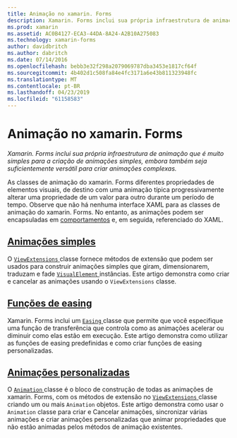 ```yaml
---
title: Animação no xamarin. Forms
description: Xamarin. Forms inclui sua própria infraestrutura de animação que é muito simples para a criação de animações simples, embora também seja suficientemente versátil para criar animações complexas.
ms.prod: xamarin
ms.assetid: AC0B4127-ECA3-44DA-8A24-A2B10A275083
ms.technology: xamarin-forms
author: davidbritch
ms.author: dabritch
ms.date: 07/14/2016
ms.openlocfilehash: bebb3e32f298a2079069787dba3453e1817cf64f
ms.sourcegitcommit: 4b402d1c508fa84e4fc3171a6e43b811323948fc
ms.translationtype: MT
ms.contentlocale: pt-BR
ms.lasthandoff: 04/23/2019
ms.locfileid: "61158583"
---
```

# <a name="animation-in-xamarinforms"></a>Animação no xamarin. Forms

_Xamarin. Forms inclui sua própria infraestrutura de animação que é muito simples para a criação de animações simples, embora também seja suficientemente versátil para criar animações complexas._

As classes de animação do xamarin. Forms diferentes propriedades de elementos visuais, de destino com uma animação típica progressivamente alterar uma propriedade de um valor para outro durante um período de tempo. Observe que não há nenhuma interface XAML para as classes de animação do xamarin. Forms. No entanto, as animações podem ser encapsuladas em [comportamentos](~/xamarin-forms/app-fundamentals/behaviors/index.md) e, em seguida, referenciado do XAML.

## <a name="simple-animationssimplemd"></a>[Animações simples](simple.md)

O [ `ViewExtensions` ](xref:Xamarin.Forms.ViewExtensions) classe fornece métodos de extensão que podem ser usados para construir animações simples que giram, dimensionarem, traduzam e fade [ `VisualElement` ](xref:Xamarin.Forms.VisualElement) instâncias. Este artigo demonstra como criar e cancelar as animações usando o `ViewExtensions` classe.

## <a name="easing-functionseasingmd"></a>[Funções de easing](easing.md)

Xamarin. Forms inclui um [ `Easing` ](xref:Xamarin.Forms.Easing) classe que permite que você especifique uma função de transferência que controla como as animações acelerar ou diminuir como elas estão em execução. Este artigo demonstra como utilizar as funções de easing predefinidas e como criar funções de easing personalizadas.

## <a name="custom-animationscustommd"></a>[Animações personalizadas](custom.md)

O [ `Animation` ](xref:Xamarin.Forms.Animation) classe é o bloco de construção de todas as animações de xamarin. Forms, com os métodos de extensão no [ `ViewExtensions` ](xref:Xamarin.Forms.ViewExtensions) classe criando um ou mais `Animation` objetos. Este artigo demonstra como usar o `Animation` classe para criar e Cancelar animações, sincronizar várias animações e criar animações personalizadas que animar propriedades que não estão animadas pelos métodos de animação existentes.
